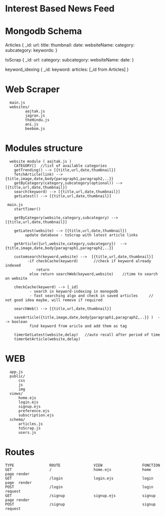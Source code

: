 # Interest Based News Feed


# Mongodb Schema
  Articles {
           _id:
           url:
           title:
           thumbnail:
           date:
           websiteName:
           category:
           subcategory:
           keywords:
           }
           
   toScrap {
           _id:
           url:
           category:
           subcategory:
           websiteName:
           date:
           }
           
   keyword_idexing {
                    _id:
                    keyword:
                    articles: [_id from Articles]
                   }
                   
 # Web Scraper
    
      main.js  
      websites/ 
             aajtak.js
             jagran.js
             theHindu.js
             ani.js
             beebom.js
             
   # Modules structure
      
      website module ( aajtak.js )
        CATEGORY[]  //list of available categories
        getTrending() --> [{title,url,date,thumbnail}]
        fetchArticle(link) --> {title,image,date,body{paragraph1,paragraph2,..}}
        getByCategory(category,subcategory(optional)) --> [{title,url,date,thumbnail}]
        search(keyword) --> [{title,url,date,thumbnail}]
        getLatest() --> [{title,url,date,thumbnail}]
        
     main.js
        startTimer()
        
        getByCategory(website,category,subcategory) --> [{title,url,date,thumbnail}]
        
        getLatest(website) --> [{title,url,date,thumbnail}]
             update database - toScrap with latest article links
             
        getArticle({url,website,category,subcategory})  --> {title,image,date,body{paragraph1,paragraph2,..}}   
        
        customsearch(keyword,website) -->  [{title,url,date,thumbnail}]       
              -if checkCache(keyword)       //check if keyword already indexed
                  return 
               else return searchWeb(keyword,website)    //time to search on website
               
        checkCache(keyword) --> [_id]   
               - search in keyword-indexing in monogodb
               - fast searching algo and check in saved articles     // not good idea maybe, will remove if required
               
        searchWeb() --> [{title,url,date,thumbnail}]
        
        saveArticle({title,image,date,body{paragraph1,paragraph2,..}} )  --> boolean
               find keyword from aricle and add them as tag
               
        timerGetLatest(website,delay)   //auto recall after period of time
        timerGetArticle(website,delay)
      
  # WEB
      
      app.js
      public/
          css
          js
          img
      views/
          home.ejs
          login.ejs
          signup.ejs
          preference.ejs
          subscription.ejs
      schema/
          articles.js
          toScrap.js
          users.js
          
   # Routes
    TYPE                ROUTE               VIEW                  FUNCTION                
    GET                 /                   home.ejs              home page render
    GET                 /login              login.ejs             login page  render
    POST                /login                                    login request
    GET                 /signup             signup.ejs            signup page render
    POST                /signup                                   signup request
    
    
   

  
   
